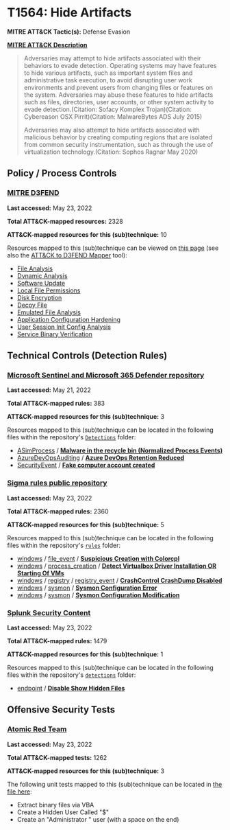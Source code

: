 # T1564: Hide Artifacts
**MITRE ATT&CK Tactic(s):** Defense Evasion

**[MITRE ATT&CK Description](https://attack.mitre.org/techniques/T1564)**
<blockquote>Adversaries may attempt to hide artifacts associated with their behaviors to evade detection. Operating systems may have features to hide various artifacts, such as important system files and administrative task execution, to avoid disrupting user work environments and prevent users from changing files or features on the system. Adversaries may abuse these features to hide artifacts such as files, directories, user accounts, or other system activity to evade detection.(Citation: Sofacy Komplex Trojan)(Citation: Cybereason OSX Pirrit)(Citation: MalwareBytes ADS July 2015)

Adversaries may also attempt to hide artifacts associated with malicious behavior by creating computing regions that are isolated from common security instrumentation, such as through the use of virtualization technology.(Citation: Sophos Ragnar May 2020)</blockquote>

## Policy / Process Controls
### [MITRE D3FEND](https://d3fend.mitre.org/)
**Last accessed:** May 23, 2022

**Total ATT&CK-mapped resources:** 2328

**ATT&CK-mapped resources for this (sub)technique:** 10

Resources mapped to this (sub)technique can be viewed on [this page](https://d3fend.mitre.org/) (see also the [ATT&CK to D3FEND Mapper](https://d3fend.mitre.org/tools/attack-mapper) tool):

* [File Analysis](https://d3fend.mitre.org/technique/d3f:FileAnalysis)
* [Dynamic Analysis](https://d3fend.mitre.org/technique/d3f:DynamicAnalysis)
* [Software Update](https://d3fend.mitre.org/technique/d3f:SoftwareUpdate)
* [Local File Permissions](https://d3fend.mitre.org/technique/d3f:LocalFilePermissions)
* [Disk Encryption](https://d3fend.mitre.org/technique/d3f:DiskEncryption)
* [Decoy File](https://d3fend.mitre.org/technique/d3f:DecoyFile)
* [Emulated File Analysis](https://d3fend.mitre.org/technique/d3f:EmulatedFileAnalysis)
* [Application Configuration Hardening](https://d3fend.mitre.org/technique/d3f:ApplicationConfigurationHardening)
* [User Session Init Config Analysis](https://d3fend.mitre.org/technique/d3f:UserSessionInitConfigAnalysis)
* [Service Binary Verification](https://d3fend.mitre.org/technique/d3f:ServiceBinaryVerification)

## Technical Controls (Detection Rules)
### [Microsoft Sentinel and Microsoft 365 Defender repository](https://github.com/Azure/Azure-Sentinel)
**Last accessed:** May 21, 2022

**Total ATT&CK-mapped rules:** 383

**ATT&CK-mapped resources for this (sub)technique:** 3

Resources mapped to this (sub)technique can be located in the following files within the repository's <code>[Detections](https://github.com/Azure/Azure-Sentinel/tree/master/Detections)</code> folder:

* [ASimProcess](https://github.com/Azure/Azure-Sentinel/tree/master/Detections/ASimProcess/) / **[Malware in the recycle bin (Normalized Process Events)](https://github.com/Azure/Azure-Sentinel/blob/master/Detections/ASimProcess/imProcess_malware_in_recyclebin.yaml)**
* [AzureDevOpsAuditing](https://github.com/Azure/Azure-Sentinel/tree/master/Detections/AzureDevOpsAuditing/) / **[Azure DevOps Retention Reduced](https://github.com/Azure/Azure-Sentinel/blob/master/Detections/AzureDevOpsAuditing/ADORetentionReduced.yaml)**
* [SecurityEvent](https://github.com/Azure/Azure-Sentinel/tree/master/Detections/SecurityEvent/) / **[Fake computer account created](https://github.com/Azure/Azure-Sentinel/blob/master/Detections/SecurityEvent/FakeComputerAccountCreated.yaml)**

### [Sigma rules public repository](https://github.com/SigmaHQ/sigma)
**Last accessed:** May 23, 2022

**Total ATT&CK-mapped rules:** 2360

**ATT&CK-mapped resources for this (sub)technique:** 5

Resources mapped to this (sub)technique can be located in the following files within the repository's <code>[rules](https://github.com/SigmaHQ/sigma/tree/master/rules)</code> folder:

* [windows](https://github.com/SigmaHQ/sigma/tree/master/rules/windows/) / [file_event](https://github.com/SigmaHQ/sigma/tree/master/rules/windows/file_event/) / **[Suspicious Creation with Colorcpl](https://github.com/SigmaHQ/sigma/blob/master/rules/windows/file_event/file_event_win_susp_colorcpl.yml)**
* [windows](https://github.com/SigmaHQ/sigma/tree/master/rules/windows/) / [process_creation](https://github.com/SigmaHQ/sigma/tree/master/rules/windows/process_creation/) / **[Detect Virtualbox Driver Installation OR Starting Of VMs](https://github.com/SigmaHQ/sigma/blob/master/rules/windows/process_creation/proc_creation_win_run_virtualbox.yml)**
* [windows](https://github.com/SigmaHQ/sigma/tree/master/rules/windows/) / [registry](https://github.com/SigmaHQ/sigma/tree/master/rules/windows/registry/) / [registry_event](https://github.com/SigmaHQ/sigma/tree/master/rules/windows/registry/registry_event/) / **[CrashControl CrashDump Disabled](https://github.com/SigmaHQ/sigma/blob/master/rules/windows/registry/registry_event/registry_event_crashdump_disabled.yml)**
* [windows](https://github.com/SigmaHQ/sigma/tree/master/rules/windows/) / [sysmon](https://github.com/SigmaHQ/sigma/tree/master/rules/windows/sysmon/) / **[Sysmon Configuration Error](https://github.com/SigmaHQ/sigma/blob/master/rules/windows/sysmon/sysmon_config_modification_error.yml)**
* [windows](https://github.com/SigmaHQ/sigma/tree/master/rules/windows/) / [sysmon](https://github.com/SigmaHQ/sigma/tree/master/rules/windows/sysmon/) / **[Sysmon Configuration Modification](https://github.com/SigmaHQ/sigma/blob/master/rules/windows/sysmon/sysmon_config_modification_status.yml)**

### [Splunk Security Content](https://github.com/splunk/security_content)
**Last accessed:** May 23, 2022

**Total ATT&CK-mapped rules:** 1479

**ATT&CK-mapped resources for this (sub)technique:** 1

Resources mapped to this (sub)technique can be located in the following files within the repository's <code>[detections](https://github.com/splunk/security_content/tree/develop/detections)</code> folder:

* [endpoint](https://github.com/splunk/security_content/tree/develop/detections/endpoint/) / **[Disable Show Hidden Files](https://github.com/splunk/security_content/blob/develop/detections/endpoint/disable_show_hidden_files.yml)**


## Offensive Security Tests
### [Atomic Red Team](https://github.com/redcanaryco/atomic-red-team)
**Last accessed:** May 23, 2022

**Total ATT&CK-mapped tests:** 1262

**ATT&CK-mapped resources for this (sub)technique:** 3

The following unit tests mapped to this (sub)technique can be located in [the file here](https://github.com/redcanaryco/atomic-red-team/tree/master/atomics/T1564/T1564.yaml):

* Extract binary files via VBA
* Create a Hidden User Called "$"
* Create an "Administrator " user (with a space on the end)

